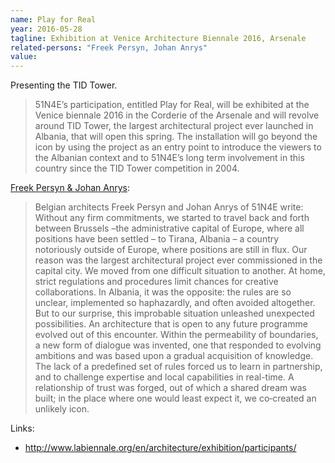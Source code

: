 ```yaml
---
name: Play for Real
year: 2016-05-28
tagline: Exhibition at Venice Architecture Biennale 2016, Arsenale
related-persons: "Freek Persyn, Johan Anrys"
value:
---
```

Presenting the TID Tower.

>51N4E’s participation, entitled Play for Real, will be exhibited at the Venice biennale 2016 in the Corderie of the Arsenale and will revolve around TID Tower, the largest architectural project ever launched in Albania, that will open this spring. The installation will go beyond the icon by using the project as an entry point to introduce the viewers to the Albanian context and to 51N4E’s long term involvement in this country since the TID Tower competition in 2004.

[Freek Persyn & Johan Anrys](http://www.vai.be/en/event/51n4e-exhibits-play-for-real-a-presentation-about-the-tid-tower-at-the-venice-biennale):
>Belgian architects Freek Persyn and Johan Anrys of 51N4E write:
Without any firm commitments, we started to travel back and forth between Brussels –the administrative capital of Europe, where all positions have been settled – to Tirana, Albania – a country notoriously outside of Europe, where positions are still in flux. Our reason was the largest architectural project ever commissioned in the capital city. We moved from one difficult situation to another. At home, strict regulations and procedures limit chances for creative collaborations. In Albania, it was the opposite: the rules are so unclear, implemented so haphazardly, and often avoided altogether. But to our surprise, this improbable situation unleashed unexpected possibilities.
An architecture that is open to any future programme evolved out of this encounter. Within the permeability of boundaries, a new form of dialogue was invented, one that responded to evolving ambitions and was based upon a gradual acquisition of knowledge. The lack of a predefined set of rules forced us to learn in partnership, and to challenge expertise and local capabilities in real-time. A relationship of trust was forged, out of which a shared dream was built; in the place where one would least expect it, we co‐created an unlikely icon.


Links:
* <http://www.labiennale.org/en/architecture/exhibition/participants/>
